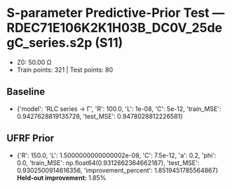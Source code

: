 # S-parameter Predictive-Prior Test — RDEC71E106K2K1H03B_DC0V_25degC_series.s2p (S11)
- Z0: 50.00 Ω
- Train points: 321  |  Test points: 80

## Baseline
- {'model': 'RLC series -> Γ', 'R': 100.0, 'L': 1e-08, 'C': 5e-12, 'train_MSE': 0.9427628819135728, 'test_MSE': 0.9478028812226581}

## UFRF Prior
- {'R': 150.0, 'L': 1.5000000000000002e-08, 'C': 7.5e-12, 'a': 0.2, 'phi': 0.0, 'train_MSE': np.float64(0.9312862364662187), 'test_MSE': 0.9302500914616356, 'improvement_percent': 1.8519451785564867}
**Held-out improvement:** 1.85%